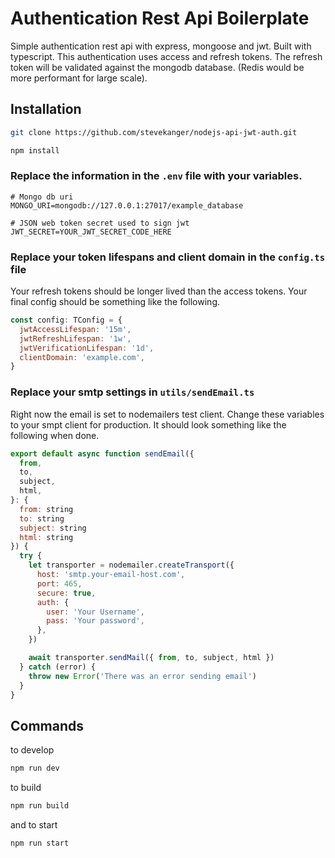 # Authentication Rest Api Boilerplate

Simple authentication rest api with express, mongoose and jwt. Built with typescript. This authentication uses access and refresh tokens. The refresh token will be validated against the mongodb database. (Redis would be more performant for large scale).

## Installation

```bash
git clone https://github.com/stevekanger/nodejs-api-jwt-auth.git
```

```bash
npm install
```

### Replace the information in the `.env` file with your variables.

```
# Mongo db uri
MONGO_URI=mongodb://127.0.0.1:27017/example_database

# JSON web token secret used to sign jwt
JWT_SECRET=YOUR_JWT_SECRET_CODE_HERE

```

### Replace your token lifespans and client domain in the `config.ts` file

Your refresh tokens should be longer lived than the access tokens. Your final config should be something like the following.

```javascript
const config: TConfig = {
  jwtAccessLifespan: '15m',
  jwtRefreshLifespan: '1w',
  jwtVerificationLifespan: '1d',
  clientDomain: 'example.com',
}
```

### Replace your smtp settings in `utils/sendEmail.ts`

Right now the email is set to nodemailers test client. Change these variables to your smpt client for production. It should look something like the following when done.

```javascript
export default async function sendEmail({
  from,
  to,
  subject,
  html,
}: {
  from: string
  to: string
  subject: string
  html: string
}) {
  try {
    let transporter = nodemailer.createTransport({
      host: 'smtp.your-email-host.com',
      port: 465,
      secure: true,
      auth: {
        user: 'Your Username',
        pass: 'Your password',
      },
    })

    await transporter.sendMail({ from, to, subject, html })
  } catch (error) {
    throw new Error('There was an error sending email')
  }
}
```

## Commands

to develop

```bash
npm run dev
```

to build

```bash
npm run build
```

and to start

```bash
npm run start
```
